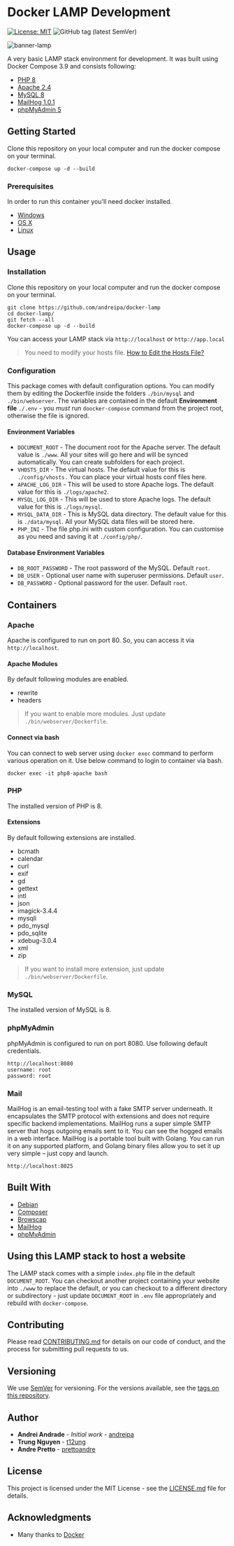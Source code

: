 # Docker LAMP Development

[![License: MIT](https://img.shields.io/badge/License-MIT-yellow.svg)](https://opensource.org/licenses/MIT)
![GitHub tag (latest SemVer)](https://img.shields.io/github/v/tag/andreipa/docker-lamp?label=Version)

![banner-lamp](https://user-images.githubusercontent.com/7590574/116710591-d448e600-a9c9-11eb-910b-4b46a5f55ef3.png)

A very basic LAMP stack environment for development. It was built using Docker Compose 3.9 and consists following:

- [PHP 8](https://hub.docker.com/_/php)
- [Apache 2.4](https://hub.docker.com/_/httpd)
- [MySQL 8](https://hub.docker.com/_/mysql)
- [MailHog 1.0.1](https://github.com/mailhog/MailHog)
- [phpMyAdmin 5](https://hub.docker.com/_/phpmyadmin)

## Getting Started

Clone this repository on your local computer and run the docker compose on your terminal.

```shell
docker-compose up -d --build
```

### Prerequisites

In order to run this container you'll need docker installed.

- [Windows](https://docs.docker.com/windows/started)
- [OS X](https://docs.docker.com/mac/started/)
- [Linux](https://docs.docker.com/linux/started/)

## Usage

### Installation

Clone this repository on your local computer and run the docker compose on your terminal.

```shell
git clone https://github.com/andreipa/docker-lamp
cd docker-lamp/
git fetch --all
docker-compose up -d --build
```

You can access your LAMP stack via `http://localhost` or `http://app.local`

> You need to modify your hosts file. [How to Edit the Hosts File?](https://gist.github.com/andreipa/47ce0679d1905883c18b9ac3a1a9a8f6)

### Configuration

This package comes with default configuration options. You can modify them by editing the Dockerfile inside the folders `./bin/mysql` and `./bin/webserver`. The variables are contained in the default **Environment file** `./.env` - you _must_ run `doocker-compose` command from the project root, otherwise the file is ignored.

#### Environment Variables

- `DOCUMENT_ROOT` - The document root for the Apache server. The default value is `./www`. All your sites will go here and will be synced automatically. You can create subfolders for each project.
- `VHOSTS_DIR` - The virtual hosts. The default value for this is `./config/vhosts.` You can place your virtual hosts conf files here.
- `APACHE_LOG_DIR` - This will be used to store Apache logs. The default value for this is `./logs/apache2`.
- `MYSQL_LOG_DIR` - This will be used to store Apache logs. The default value for this is `./logs/mysql`.
- `MYSQL_DATA_DIR` - This is MySQL data directory. The default value for this is `./data/mysql`. All your MySQL data files will be stored here.
- `PHP_INI` - The file php.ini with custom configuration. You can customise as you need and saving it at `./config/php/`.

#### Database Environment Variables

- `DB_ROOT_PASSWORD` - The root password of the MySQL. Default `root`.
- `DB_USER` - Optional user name with superuser permissions. Default `user`.
- `DB_PASSWORD` - Optional password for the user. Default `root`.

## Containers

### Apache

Apache is configured to run on port 80. So, you can access it via `http://localhost`.

#### Apache Modules

By default following modules are enabled.

- rewrite
- headers

> If you want to enable more modules. Just update `./bin/webserver/Dockerfile`.

#### Connect via bash

You can connect to web server using `docker exec` command to perform various operation on it. Use below command to login to container via bash.

```shell
docker exec -it php8-apache bash
```

### PHP

The installed version of PHP is 8.

#### Extensions

By default following extensions are installed.

- bcmath
- calendar
- curl
- exif
- gd
- gettext
- intl
- json
- imagick-3.4.4
- mysqli
- pdo_mysql
- pdo_sqlite
- xdebug-3.0.4
- xml
- zip

> If you want to install more extension, just update `./bin/webserver/Dockerfile`.

### MySQL

The installed version of MySQL is 8.

### phpMyAdmin

phpMyAdmin is configured to run on port 8080. Use following default credentials.

```
http://localhost:8080
username: root
password: root
```

### Mail

MailHog is an email-testing tool with a fake SMTP server underneath. It encapsulates the SMTP protocol with extensions and does not require specific backend implementations. MailHog runs a super simple SMTP server that hogs outgoing emails sent to it. You can see the hogged emails in a web interface. MailHog is a portable tool built with Golang. You can run it on any supported platform, and Golang binary files allow you to set it up very simple – just copy and launch.

```shell
http://localhost:8025
```

## Built With

- [Debian](https://www.debian.org/)
- [Composer](https://getcomposer.org/)
- [Browscap](https://browscap.org/)
- [MailHog](https://github.com/mailhog/MailHog)
- [phpMyAdmin](https://www.phpmyadmin.net/)

## Using this LAMP stack to host a website

The LAMP stack comes with a simple `index.php` file in the default `DOCUMENT_ROOT`. You can checkout another project containing your website into `./www` to replace the default, or you can checkout to a different directory or subdirectory - just update `DOCUMENT_ROOT` in `.env` file appropriately and rebuild with `docker-compose`.

## Contributing

Please read [CONTRIBUTING.md](CONTRIBUTING.md) for details on our code of conduct, and the process for submitting pull requests to us.

## Versioning

We use [SemVer](http://semver.org/) for versioning. For the versions available, see the
[tags on this repository](https://github.com/andreipa/docker-lamp/tags).

## Author

- **Andrei Andrade** - _Initial work_ - [andreipa](https://github.com/andreipa/docker-lamp)
- **Trung Nguyen** - [t12ung](https://github.com/t12ung)
- **Andre Pretto** - [prettoandre](https://github.com/prettoandre)

## License

This project is licensed under the MIT License - see the [LICENSE.md](LICENSE) file for details.

## Acknowledgments

- Many thanks to [Docker](https://www.docker.com/)
